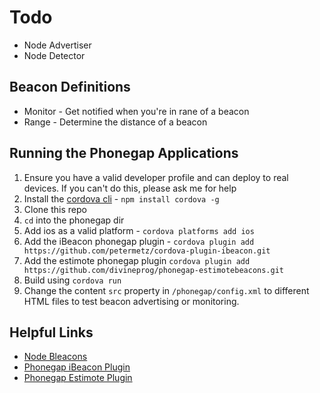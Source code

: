 # Todo
* Node Advertiser
* Node Detector


## Beacon Definitions
* Monitor - Get notified when you're in rane of a beacon
* Range - Determine the distance of a beacon


## Running the Phonegap Applications
1. Ensure you have a valid developer profile and can deploy to real devices. If you can't do this, please ask me for help
2. Install the [cordova cli](https://github.com/apache/cordova-cli) - `npm install cordova -g`
3. Clone this repo
4. `cd` into the phonegap dir
5. Add ios as a valid platform - `cordova platforms add ios`
6. Add the iBeacon phonegap plugin - `cordova plugin add https://github.com/petermetz/cordova-plugin-ibeacon.git`
7. Add the estimote phonegap plugin `cordova plugin add https://github.com/divineprog/phonegap-estimotebeacons.git`
8. Build using `cordova run`
9. Change the content `src` property in `/phonegap/config.xml` to different HTML files to test beacon advertising or monitoring.


## Helpful Links
* [Node Bleacons](https://github.com/sandeepmistry/node-bleacon)
* [Phonegap iBeacon Plugin](https://github.com/petermetz/cordova-plugin-ibeacon)
* [Phonegap Estimote Plugin](https://github.com/divineprog/phonegap-estimotebeacons)
